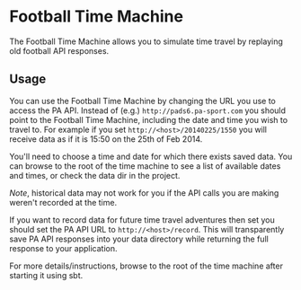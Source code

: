 Football Time Machine
=====================

The Football Time Machine allows you to simulate time travel by
replaying old football API responses.

## Usage

You can use the Football Time Machine by changing the URL you use to
access the PA API.  Instead of (e.g.) `http://pads6.pa-sport.com` you
should point to the Football Time Machine, including the date and time
you wish to travel to. For example if you set
`http://<host>/20140225/1550` you will receive data as if it is
15:50 on the 25th of Feb 2014.

You'll need to choose a time and date for which there exists saved
data. You can browse to the root of the time machine to see a list of
available dates and times, or check the data dir in the project.

*Note*, historical data may not work for you if the API calls you are
making weren't recorded at the time.

If you want to record data for future time travel adventures then set
you should set the PA API URL to `http://<host>/record`. This
will transparently save PA API responses into your data directory while
returning the full response to your application.

For more details/instructions, browse to the root of the time machine
after starting it using sbt.
